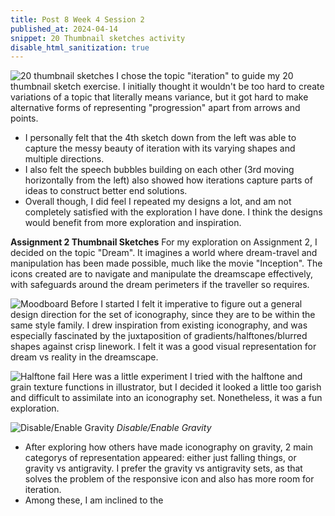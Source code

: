 ```yaml
---
title: Post 8 Week 4 Session 2
published_at: 2024-04-14
snippet: 20 Thumbnail sketches activity
disable_html_sanitization: true
---
```

![20 thumbnail sketches](/w04s2/w04s2_01.jpeg)
I chose the topic "iteration" to guide my 20 thumbnail sketch exercise. I initially thought it wouldn't be too hard to create variations of a topic that literally means variance, but it got hard to make alternative forms of representing "progression" apart from arrows and points. 
- I personally felt that the 4th sketch down from the left was able to capture the messy beauty of iteration with its varying shapes and multiple directions.
- I also felt the speech bubbles building on each other (3rd moving horizontally from the left) also showed how iterations capture parts of ideas to construct better end solutions.
- Overall though, I did feel I repeated my designs a lot, and am not completely satisfied with the exploration I have done. I think the designs would benefit from more exploration and inspiration.

**Assignment 2 Thumbnail Sketches**
For my exploration on Assignment 2, I decided on the topic "Dream". It imagines a world where dream-travel and manipulation has been made possible, much like the movie "Inception". The icons created are to navigate and manipulate the dreamscape effectively, with safeguards around the dream perimeters if the traveller so requires. 

![Moodboard](/w04s2/w04s2_02_mb.png)
Before I started I felt it imperative to figure out a general design direction for the set of iconography, since they are to be within the same style family. I drew inspiration from existing iconography, and was especially fascinated by the juxtaposition of gradients/halftones/blurred shapes against crisp linework. I felt it was a good visual representation for dream vs reality in the dreamscape.

![Halftone fail](/w04s2/w04s2_03.png)
Here was a little experiment I tried with the halftone and grain texture functions in illustrator, but I decided it looked a little too garish and difficult to assimilate into an iconography set. Nonetheless, it was a fun exploration.

![Disable/Enable Gravity](/w04s2/w04s2_04.png)
*Disable/Enable Gravity* 
- After exploring how others have made iconography on gravity, 2 main categorys of representation appeared: either just falling things, or gravity vs antigravity. I prefer the gravity vs antigravity sets, as that solves the problem of the responsive icon and also has more room for iteration. 
- Among these, I am inclined to the 
